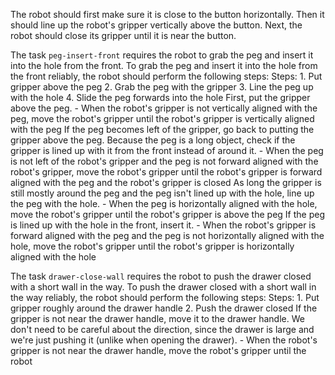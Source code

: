 
The robot should first make sure it is close to the button horizontally. Then it should line up the robot's gripper vertically above the button. Next, the robot should close its gripper until it is near the button.





The task `peg-insert-front` requires the robot to grab the peg and insert it into the hole from the front.
To grab the peg and insert it into the hole from the front reliably, the robot should perform the following steps:
    Steps:  1. Put gripper above the peg  2. Grab the peg with the gripper  3. Line the peg up with the hole  4. Slide the peg forwards into the hole
    First, put the gripper above the peg.
    - When the robot's gripper is not vertically aligned with the peg, move the robot's gripper until the robot's gripper is vertically aligned with the peg
    If the peg becomes left of the gripper, go back to putting the gripper above the peg. Because the peg is a long object, check if the gripper is lined up with it from the front instead of around it.
    - When the peg is not left of the robot's gripper and the peg is not forward aligned with the robot's gripper, move the robot's gripper until the robot's gripper is forward aligned with the peg and the robot's gripper is closed
    As long the gripper is still mostly around the peg and the peg isn't lined up with the hole, line up the peg with the hole.
    - When the peg is horizontally aligned with the hole, move the robot's gripper until the robot's gripper is above the peg
    If the peg is lined up with the hole in the front, insert it.
    - When the robot's gripper is forward aligned with the peg and the peg is not horizontally aligned with the hole, move the robot's gripper until the robot's gripper is horizontally aligned with the hole

The task `drawer-close-wall` requires the robot to push the drawer closed with a short wall in the way.
To push the drawer closed with a short wall in the way reliably, the robot should perform the following steps:
    Steps:  1. Put gripper roughly around the drawer handle  2. Push the drawer closed
    If the gripper is not near the drawer handle, move it to the drawer handle. We don't need to be careful about the direction, since the drawer is large and we're just pushing it (unlike when opening the drawer).
    - When the robot's gripper is not near the drawer handle, move the robot's gripper until the robot